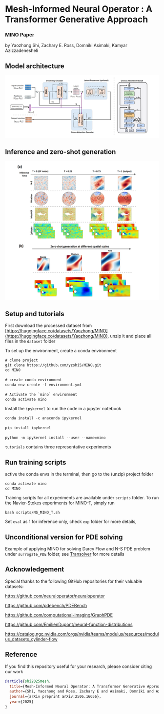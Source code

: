 # Mesh-Informed Neural Operator : A Transformer Generative Approach


### [MINO Paper](https://www.arxiv.org/abs/2506.16656) 
by Yaozhong Shi, Zachary E. Ross, Domniki Asimaki, Kamyar Azizzadenesheli

## Model architecture
![image](fig/model.PNG)

## Inference and zero-shot generation
![image](fig/inference.PNG)

## Setup and tutorials
First download the processed dataset from [https://huggingface.co/datasets/Yaozhong/MINO](https://huggingface.co/datasets/Yaozhong/MINO), unzip it and place all files in the ``dataset`` folder 

To set up the environment, create a conda environment

```
# clone project
git clone https://github.com/yzshi5/MINO.git
cd MINO

# create conda environment
conda env create -f environment.yml

# Activate the `mino` environment
conda activate mino
```




Install the `ipykernel` to run the code in a jupyter notebook
```
conda install -c anaconda ipykernel

pip install ipykernel

python -m ipykernel install --user --name=mino
```

`tutorials` contains three representative experiments 

## Run training scripts
active the conda envs in the terminal, then go to the (unzip) project folder
```
conda activate mino
cd MINO
```

Training scripts for all experiments are available under `scripts` folder. To run the Navier-Stokes experiments for MINO-T, simply run 
```
bash scripts/NS_MINO_T.sh
```
Set `eval` as 1 for inference only, check `exp` folder for more details, 

## Unconditional version for PDE solving
Example of applying MINO for solving Darcy Flow and N-S PDE problem under `surrogate_PDE` folder, see [Transolver]( https://github.com/thuml/Transolver/tree/main/PDE-Solving-StandardBenchmark) for more details


## Acknowledgement
Special thanks to the following GitHub repositories for their valuable datasets:

https://github.com/neuraloperator/neuraloperator

https://github.com/pdebench/PDEBench

https://github.com/computational-imaging/GraphPDE

https://github.com/EmilienDupont/neural-function-distributions

https://catalog.ngc.nvidia.com/orgs/nvidia/teams/modulus/resources/modulus_datasets_cylinder-flow
## Reference
If you find this repository useful for your research, please consider citing our work

```bibtex
@article{shi2025mesh,
  title={Mesh-Informed Neural Operator: A Transformer Generative Approach},
  author={Shi, Yaozhong and Ross, Zachary E and Asimaki, Domniki and Azizzadenesheli, Kamyar},
  journal={arXiv preprint arXiv:2506.16656},
  year={2025}
}


